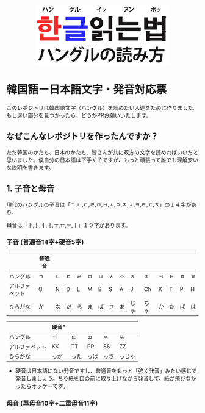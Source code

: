<p align="center">
    <img src="resources/banner.png">
</p>

# 韓国語ー日本語文字・発音対応票

このレポジトリは韓国語文字（ハングル）を読めたい人達をために作りました。もし違い部分を見つかったら、どうかPRお願いいたします。

## なぜこんなレポジトリを作ったんですか？

ただ韓国のかたも、日本のかたも、皆さんが共に双方の文字を読めればいいだと思いました。僕自分の日本語は下手くそですが、もっと頑張って誰でも理解安いな説明を書きます。

## 1. 子音と母音

現代のハングルの子音は「ㄱ,ㄴ,ㄷ,ㄹ,ㅁ,ㅂ,ㅅ,ㅇ,ㅈ,ㅊ,ㅋ,ㅌ,ㅍ,ㅎ」の１４字があり、

母音は「ㅏ,ㅑ,ㅓ,ㅕ,ㅜ,ㅠ,ㅡ,ㅣ」１０字があります。

### 子音 (普通音14字+硬音5字)

|                | 普通音  |    |    |    |    |    |    |    |      |      |    |    |    |    |
|----------------|----|----|----|----|----|----|----|----|------|------|----|----|----|----|
| ハングル       | ㄱ | ㄴ | ㄷ | ㄹ | ㅁ | ㅂ | ㅅ | ㅇ | ㅈ   | ㅊ   | ㅋ | ㅌ | ㅍ | ㅎ |
| アルファベット | G  | N  | D  | L  | M  | B  | S  | A  | J    | Ch   | K  | T  | P  | H  |
| ひらがな       | が | な | だ | ら | ま | ば | さ | あ | じゃ | ちゃ | か | た | ぱ | は |

|                |  硬音* |      |      |      |      |
|----------------|----|------|------|------|------|
| ハングル       |  ㄲ   | ㄸ   | ㅃ   | ㅆ   | ㅉ     |
| アルファベット |  KK   | TT   | PP   | SS   | ZZ     |
| ひらがな       |  っか | った | っぱ | っさ | っじゃ |

* 硬音は日本語にない発音ですし、普通音をもっと「強く発音」みたい感じで発音しましょう。ちり紙を口の前に取り上げながら発音して、紙が飛びなかったらオッケーです。

### 母音 (單母音10字+二重母音11字)
